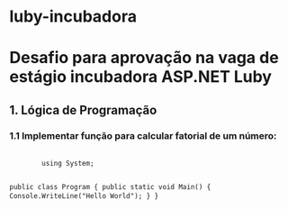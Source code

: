 # luby-incubadora
<h1>Desafio para aprovação na vaga de estágio incubadora ASP.NET Luby</h1>

<h2>1. Lógica de Programação</h2>

<h3>1.1 Implementar função para calcular fatorial de um número:</h3>
<pre>
	<code>
		using System;
					
public class Program
{
	public static void Main()
	{
		Console.WriteLine("Hello World");
	}
}
	</code>
</pre>
